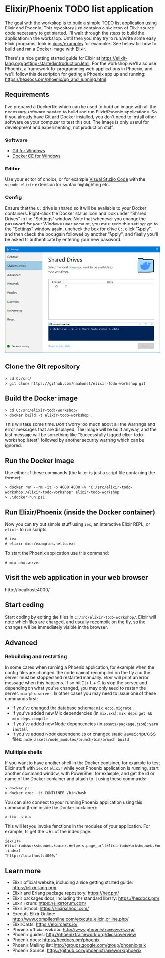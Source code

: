 # Elixir/Phoenix TODO list application
The goal with the workshop is to build a simple TODO list application using Elixir and Phoenix. This repository just contains a skeleton of Elixir source code necessary to get started. I'll walk through the steps to build the application in the workshop. Until then you may try to run/write some easy Elixir programs, look in [docs/examples](docs/examples) for examples. See below for how to build and run a Docker image with Elixir.

There's a nice getting started guide for Elixir at https://elixir-lang.org/getting-started/introduction.html. For the workshop we'll also use Phoenix, a framework for programming web applications in Phoenix, and we'll follow this description for getting a Phoenix app up and running: https://hexdocs.pm/phoenix/up_and_running.html.

## Requirements
I've prepared a Dockerfile which can be used to build an image with all the necessary software needed to build and run Elixir/Phoenix applications. So if you already have Git and Docker installed, you don't need to install other software on your computer to test this out. The image is only useful for development and experimenting, not production stuff.

### Software
* [Git for Windows](https://gitforwindows.org/)
* [Docker CE for Windows](https://store.docker.com/editions/community/docker-ce-desktop-windows)

### Editor
Use your editor of choice, or for example [Visual Studio Code](https://code.visualstudio.com/) with the `vscode-elixir` extension for syntax highlighting etc.

### Config
Ensure that the `C:` drive is shared so it will be available to your Docker containers. Right-click the Docker status icon and look under "Shared Drives" in the "Settings" window. Note that whenever you change the password for your Windows user account, you must redo this setting: go to the "Settings" window again, uncheck the box for drive `C:`, click "Apply", and then check the box again followed by another "Apply", and finally you'll be asked to authenticate by entering your new password.

![Docker Settings: Shared Drives](docs/images/docker-settings-shared-drives.png?raw=true "Docker Settings: Shared Drives")

## Clone the Git repository
```
> cd C:/src/
> git clone https://github.com/haakonst/elixir-todo-workshop.git
```

## Build the Docker image
```
> cd C:/src/elixir-todo-workshop/
> docker build -t elixir-todo-workshop .
```
This will take some time. Don't worry too much about all the warnings and error messages that are displayed. The image will be built anyway, and the last message will be something like "Successfully tagged elixir-todo-workshop:latest" followed by another security warning which can be ignored.

## Run the Docker image
Use either of these commands (the latter is just a script file containing the former):
```
> docker run --rm -it -p 4000:4000 -v "C:/src/elixir-todo-workshop:/elixir-todo-workshop" elixir-todo-workshop
> .\docker-run.ps1
```

## Run Elixir/Phoenix (inside the Docker container)
Now you can try out simple stuff using `iex`, an interactive Elixir REPL, or `elixir` to run scripts:
```
# iex
# elixir docs/examples/hello.exs
```

To start the Phoenix application use this command:
```
# mix phx.server
```

## Visit the web application in your web browser
http://localhost:4000/

## Start coding
Start coding by editing the files in `C:/src/elixir-todo-workshop/`. Elixir will note which files are changed, and usually recompile on the fly, so the changes will be immediately visible in the browser.

## Advanced

### Rebuilding and restarting
In some cases when running a Phoenix application, for example when the config files are changed, the code cannot recompiled on the fly and the server must be stopped and restarted manually. Elixir will print an error message when this happens. If so hit <kbd>Ctrl</kbd> + C to stop the server, and depending on what you've changed, you may only need to restart the server: `mix phx.server`. In other cases you may need to issue one of these commands first:

* If you've changed the database schema: `mix ecto.migrate`
* If you've added new Mix dependencies (in `mix.exs`): `mix deps.get && mix deps.compile`
* If you've added new Node dependencies (in `assets/package.json`): `yarn install`
* If you've added Node dependencies or changed static JavaScript/CSS files: `node assets/node_modules/brunch/bin/brunch build`

### Mulitiple shells
If you want to have another shell in the Docker container, for example to test Elixir stuff with `iex` or `elixir` while your Phoenix application is running, start another command window, with PowerShell for example, and get the id or name of the Docker container and attach to it using these commands:
```
> docker ps
> docker exec -it CONTAINER /bin/bash
```

You can also connect to your running Phoenix application using this command (from inside the Docker container):
```
# iex -S mix
```

This will let you invoke functions in the modules of your application. For example, to get the URL of the index page:
```
iex(1)> ElixirTodoWorkshopWeb.Router.Helpers.page_url(ElixirTodoWorkshopWeb.Endpoint, :index)
"http://localhost:4000/"
```

## Learn more
* Elixir official website, including a nice getting started guide: https://elixir-lang.org/
* Elixir and Erlang package repository: https://hex.pm/
* Elixir packages docs, including the standard library: https://hexdocs.pm/
* Elixir Forum: https://elixirforum.com/
* Elixir School: https://elixirschool.com/
* Execute Elixir Online: http://www.compileonline.com/execute_elixir_online.php/
* ElixirCasts: https://elixircasts.io/
* Phoenix official website: http://www.phoenixframework.org/
* Phoenix guides: http://phoenixframework.org/docs/overview
* Phoenix docs: https://hexdocs.pm/phoenix
* Phoenix Mailing list: http://groups.google.com/group/phoenix-talk
* Phoenix Source: https://github.com/phoenixframework/phoenix
